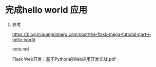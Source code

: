 #  完成hello world 应用

1. 参考

   https://blog.miguelgrinberg.com/post/the-flask-mega-tutorial-part-i-hello-world 

   note.md

   Flask Web开发：基于Python的Web应用开发实战.pdf 

   ​